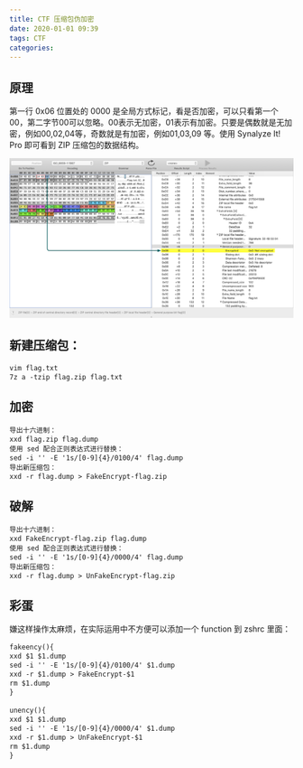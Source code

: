 ```yaml
---
title: CTF 压缩包伪加密
date: 2020-01-01 09:39
tags: CTF
categories: 
---
```


## 原理
第一行 0x06 位置处的 0000 是全局方式标记，看是否加密，可以只看第一个00，第二字节00可以忽略。00表示无加密，01表示有加密。只要是偶数就是无加密，例如00,02,04等，奇数就是有加密，例如01,03,09 等。使用 Synalyze It! Pro 即可看到 ZIP 压缩包的数据结构。

<!-- more -->

![](/media/zipfakeencrypt.png)

## 新建压缩包：

```
vim flag.txt
7z a -tzip flag.zip flag.txt
```


## 加密

```
导出十六进制：
xxd flag.zip flag.dump
使用 sed 配合正则表达式进行替换：
sed -i '' -E '1s/[0-9]{4}/0100/4' flag.dump
导出新压缩包：
xxd -r flag.dump > FakeEncrypt-flag.zip
```

## 破解

```
导出十六进制：
xxd FakeEncrypt-flag.zip flag.dump
使用 sed 配合正则表达式进行替换：
sed -i '' -E '1s/[0-9]{4}/0000/4' flag.dump
导出新压缩包：
xxd -r flag.dump > UnFakeEncrypt-flag.zip
```

## 彩蛋
嫌这样操作太麻烦，在实际运用中不方便可以添加一个 function 到 zshrc 里面：

```
fakeency(){
xxd $1 $1.dump
sed -i '' -E '1s/[0-9]{4}/0100/4' $1.dump
xxd -r $1.dump > FakeEncrypt-$1
rm $1.dump
}

unency(){
xxd $1 $1.dump
sed -i '' -E '1s/[0-9]{4}/0000/4' $1.dump
xxd -r $1.dump > UnFakeEncrypt-$1
rm $1.dump
}
```
